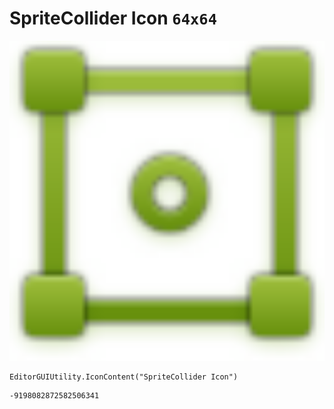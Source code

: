 # SpriteCollider Icon `64x64`
<img src="/img/SpriteCollider%20Icon.png" width=512 height=512>

``` CSharp
EditorGUIUtility.IconContent("SpriteCollider Icon")
```
```
-9198082872582506341
```

